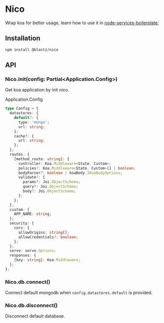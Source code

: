 # Nico

Wrap koa for better usage, learn how to use it in [node-services-boilerplate](https://github.com/blastZ/node-services-boilerplate);

## Installation

```bash
npm install @blastz/nico
```

## API

### Nico.init(config: Partial<Application.Config>)

Get koa application by init nico.

Application.Config

```ts
type Config = {
  datastores: {
    default?: {
      type: 'mongo';
      url: string;
    };
    cache?: {
      url: string;
    };
  };
  routes: {
    [method_route: string]: {
      controller: Koa.Middleware<State, Custom>;
      policies?: Koa.Middleware<State, Custom>[] | boolean;
      bodyParser?: boolean | koaBody.IKoaBodyOptions;
      validate?: {
        params?: Joi.ObjectSchema;
        query?: Joi.ObjectSchema;
        body?: Joi.ObjectSchema;
      };
    };
  };
  custom: {
    APP_NAME: string;
  };
  security: {
    cors: {
      allowOrigins: string[];
      allowCredentials?: boolean;
    };
  };
  serve: serve.Options;
  responses: {
    [key: string]: Koa.Middleware;
  };
};
```

### Nico.db.connect()

Connect default mongodb when `config.datastores.default` is provided.

### Nico.db.disconnect()

Disconnect default database.
